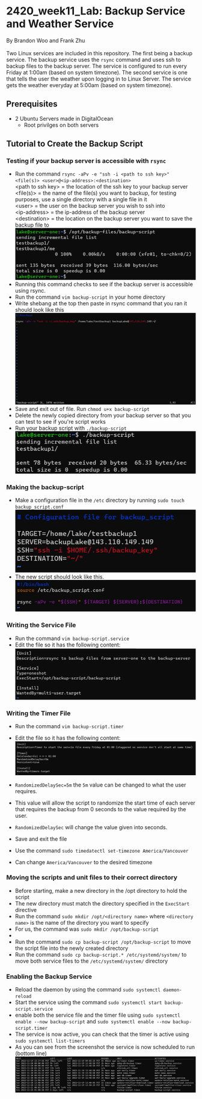# 2420_week11_Lab: Backup Service and Weather Service
By Brandon Woo and Frank Zhu
<br>
<br>Two Linux services are included in this repository. The first being a backup service. The backup service uses the `rsync` command and uses ssh to backup files to the backup server. The service is configured to run every Friday at 1:00am (based on system timezone). The second service is one that tells the user the weather upon logging in to Linux Server. The service gets the weather everyday at 5:00am (based on system timezone).



## Prerequisites
- 2 Ubuntu Servers made in DigitalOcean
  - Root privilges on both servers

## Tutorial to Create the Backup Script

### Testing if your backup server is accessible with `rsync`
- Run the command `rsync -aPv -e "ssh -i <path to ssh key>" <file(s)> <user>@<ip-address>:<destination>`
  <br>\<path to ssh key\> = the location of the ssh key to your backup server
  <br>\<file(s)\> = the name of the file(s) you want to backup, for testing purposes, use a single directory with a single file in it
  <br>\<user\> = the user on the backup server you wish to ssh into
  <br>\<ip-address\> = the ip-address of the backup server
  <br>\<destination\> = the location on the backup server you want to save the backup file to
  ![](images/test_rsync.png)
- Running this command checks to see if the backup server is accessible using rsync. 
- Run the command `vim backup-script` in your home directory
- Write shebang at the top then paste in rsync command that you ran it should look like this
![](images/trsync.png)
- Save and exit out of file. Run `chmod u+x backup-script`
- Delete the newly copied directory from your backup server so that you can test to see if you're script works
- Run your backup script with `./backup-script` <br>
![](images/rsyscrt.png)
### Making the backup-script
- Make a configuration file in the `/etc` directory by running `sudo touch backup_script.conf`
![](images/confsspng.png)
- The new script should look like this.
![](images/newscr.png)


### Writing the Service File
- Run the command `vim backup-script.service`
- Edit the file so it has the following content:
![](images/servicefile.png)

### Writing the Timer File
- Run the command `vim backup-script.timer`
- Edit the file so it has the following content:
![](images/timerfile.png)
- `RandomizedDelaySec=5m` the `5m` value can be changed to what the user requires. 
- This value will allow the script to randomize the start time of each server that requires the backup from 0 seconds to the value required by the user.
- `RandomizedDelaySec` will change the value given into seconds.
- Save and exit the file

- Use the command `sudo timedatectl set-timezone America/Vancouver`
- Can change `America/Vancouver` to the desired timezone

### Moving the scripts and unit files to their correct directory
- Before starting, make a new directory in the /opt directory to hold the script 
- The new directory must match the directory specified in the `ExecStart` directive
- Run the command `sudo mkdir /opt/<directory name>` where `<directory name>` is the name of the directory you want to specify
- For us, the command was `sudo mkdir /opt/backup-script`
- 
- Run the command `sudo cp backup-script /opt/backup-script` to move the script file into the newly created directory
- Run the command `sudo cp backup-script.* /etc/systemd/system/` to move both service files to the `/etc/systemd/system/` directory

### Enabling the Backup Service
- Reload the daemon by using the command `sudo systemctl daemon-reload`
- Start the service using the command `sudo systemctl start backup-script.service`
- enable both the service file and the timer file using `sudo systemctl enable --now backup-script` and `sudo systemctl enable --now backup-script.timer`
- The service is now active, you can check that the timer is active using `sudo systemctl list-timers`
- As you can see from the screenshot the service is now scheduled to run (bottom line)
![](images/timerlist.png)

